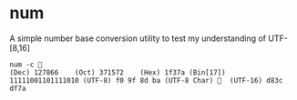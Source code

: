 # num
A simple number base conversion utility to test my understanding of UTF-[8,16]
```
num -c 🍺
(Dec) 127866	(Oct) 371572	(Hex) 1f37a	(Bin[17]) 11111001101111010	(UTF-8) f0 9f 8d ba	(UTF-8 Char) 🍺	(UTF-16) d83c df7a
```
